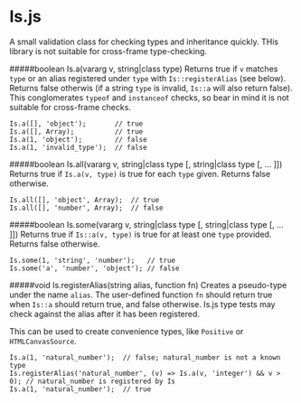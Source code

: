 # Is.js
A small validation class for checking types and inheritance quickly.
THis library is not suitable for cross-frame type-checking.

#####boolean Is.a(vararg v, string|class type)
Returns true if `v` matches `type` or an alias registered under `type` with `Is::registerAlias` (see below). Returns false otherwis (if a string `type` is invalid, `Is::a` will also return false). This conglomerates `typeof` and `instanceof` checks, so bear in mind it is not suitable for cross-frame checks.
```
Is.a([], 'object');       // true
Is.a([], Array);          // true
Is.a(1, 'object');        // false
Is.a(1, 'invalid_type');  // false
```


#####boolean Is.all(vararg v, string|class type [, string|class type [, ... ]])
Returns true if `Is.a(v, type)` is true for each `type` given. Returns false otherwise.
```
Is.all([], 'object', Array);  // true
Is.all([], 'number', Array);  // false
```


#####boolean Is.some(vararg v, string|class type [, string|class type [, ... ]])
Returns true if `Is::a(v, type)` is true for at least one `type` provided. Returns false otherwise.
```
Is.some(1, 'string', 'number');   // true
Is.some('a', 'number', 'object'); // false
```


#####void Is.registerAlias(string alias, function fn)
Creates a pseudo-type under the name `alias`. The user-defined function `fn` should return true when `Is::a` should return true, and false otherwise. Is.js type tests may check against the alias after it has been registered.

This can be used to create convenience types, like `Positive` or `HTMLCanvasSource`.
```
Is.a(1, 'natural_number');  // false; natural_number is not a known type
Is.registerAlias('natural_number', (v) => Is.a(v, 'integer') && v > 0); // natural_number is registered by Is
Is.a(1, 'natural_number');  // true
```
